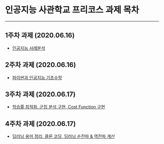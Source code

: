 # 인공지능 사관학교 프리코스 과제 목차
***
## 1주차 과제 (2020.06.16)

 - [인공지능 사례분석](https://github.com/S0Y3on/gj-aischool/blob/master/1%EC%A3%BC%EC%B0%A8_%EA%B3%BC%EC%A0%9C.ipynb)

## 2주차 과제 (2020.06.16)

 - [파이썬과 인공지능 기초수학](https://nbviewer.jupyter.org/github/S0Y3on/gj-aischool/blob/master/2%E1%84%8C%E1%85%AE%E1%84%8E%E1%85%A1%E1%84%80%E1%85%AA%E1%84%8C%E1%85%A6.ipynb)
 
## 3주차 과제 (2020.06.17)

 - [학습률 최적화, 군집 분석 구현, Cost Function 구현](https://github.com/S0Y3on/gj-aischool/blob/master/3%EC%A3%BC%EC%B0%A8_%EA%B3%BC%EC%A0%9C.ipynb)


## 4주차 과제 (2020.06.17)

 - [딥러닝 용어 정리, 클론 코딩, 딩러닝 순전파 & 역전파 계산](https://nbviewer.jupyter.org/github/S0Y3on/gj-aischool/blob/master/4%EC%A3%BC%EC%B0%A8_%EA%B3%BC%EC%A0%9C.ipynb)
